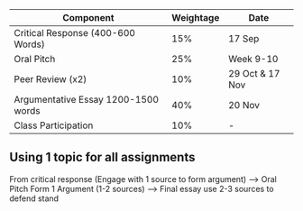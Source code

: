 |Component|Weightage|Date|
|---|---|---|
|Critical Response (400-600 Words) | 15% | 17 Sep |
| Oral Pitch | 25% | Week 9-10 |
| Peer Review (x2) | 10% | 29 Oct & 17 Nov |
| Argumentative Essay 1200-1500 words | 40% | 20 Nov |
| Class Participation |  10% | - |

## Using 1 topic for all assignments
From critical response (Engage with 1 source to form argument) --> Oral Pitch Form 1 Argument (1-2 sources) --> Final essay use 2-3 sources to defend stand